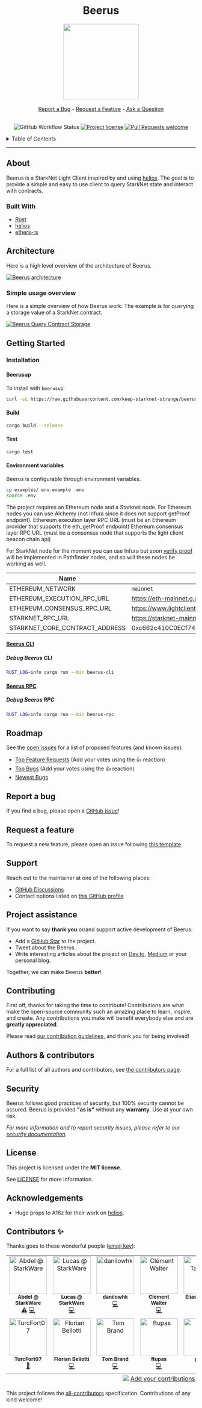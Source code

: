 <div align="center">
  <h1>Beerus</h1>
    <img src="docs/images/beerus.png" height="200">
  <br />
  <br />
  <a href="https://github.com/starknet-exploration/beerus/issues/new?assignees=&labels=bug&template=01_BUG_REPORT.md&title=bug%3A+">Report a Bug</a>
  -
  <a href="https://github.com/starknet-exploration/beerus/issues/new?assignees=&labels=enhancement&template=02_FEATURE_REQUEST.md&title=feat%3A+">Request a Feature</a>
  -
  <a href="https://github.com/starknet-exploration/beerus/discussions">Ask a Question</a>
</div>

<div align="center">
<br />

![GitHub Workflow Status](https://img.shields.io/github/workflow/status/starknet-exploration/beerus/test?style=flat-square&logo=github)
[![Project license](https://img.shields.io/github/license/starknet-exploration/beerus.svg?style=flat-square)](LICENSE)
[![Pull Requests welcome](https://img.shields.io/badge/PRs-welcome-ff69b4.svg?style=flat-square)](https://github.com/starknet-exploration/beerus/issues?q=is%3Aissue+is%3Aopen+label%3A%22help+wanted%22)

</div>

<details>
<summary>Table of Contents</summary>

- [Report a Bug](#report-a-bug)
- [Request a Feature](#request-a-feature)
- [About](#about)
  - [Built With](#built-with)
- [Architecture](#architecture)
  - [Simple usage overview](#simple-usage-overview)
- [Getting Started](#getting-started)
  - [Installation](#installation)
    - [Beerusup](#beerusup)
    - [Build](#build)
    - [Test](#test)
    - [Environment variables](#environment-variables)
    - [Beerus CLI](#beerus-cli)
      - [Debug Beerus CLI](#debug-beerus-cli)
    - [Beerus RPC](#beerus-rpc)
      - [Debug Beerus RPC](#debug-beerus-rpc)
- [Roadmap](#roadmap)
- [Report a bug](#report-a-bug-1)
- [Request a feature](#request-a-feature-1)
- [Support](#support)
- [Project assistance](#project-assistance)
- [Contributing](#contributing)
- [Authors \& contributors](#authors--contributors)
- [Security](#security)
- [License](#license)
- [Acknowledgements](#acknowledgements)
- [Contributors ✨](#contributors-)

</details>

---

## About

Beerus is a StarkNet Light Client inspired by and using
[helios](https://github.com/a16z/helios/). The goal is to provide a simple and
easy to use client to query StarkNet state and interact with contracts.

### Built With

- [Rust](https://www.rust-lang.org/)
- [helios](https://github.com/a16z/helios)
- [ethers-rs](https://github.com/gakonst/ethers-rs)

## Architecture

Here is a high level overview of the architecture of Beerus.

[![Beerus architecture](docs/images/beerus-architecture-v1.0.png)](docs/images/beerus-architecture-v1.0.png)

### Simple usage overview

Here is a simple overview of how Beerus work. The example is for querying a
storage value of a StarkNet contract.

[![Beerus Query Contract Storage](docs/images/query-contract-storage.png)](docs/images/query-contract-storage.png)

## Getting Started

### Installation

#### Beerusup

To install with `beerusup`:

```bash
curl -sL https://raw.githubusercontent.com/keep-starknet-strange/beerus/main/beerusup | sh
```

#### Build

```bash
cargo build --release
```

#### Test

```bash
cargo test
```

#### Environment variables

Beerus is configurable through environment variables.

```bash
cp examples/.env.example .env
source .env
```

The project requires an Ethereum node and a Starknet node. For Ethereum nodes
you can use Alchemy (not Infura since it does not support getProof endpoint).
Ethereum execution layer RPC URL (must be an Ethereum provider that supports
the eth_getProof endpoint)
Ethereum consensus layer RPC URL (must be a consensus node that supports the
light client beacon chain api)

For StarkNet node for the moment you can use Infura but soon
[verify proof](<[#62](https://github.com/keep-starknet-strange/beerus/issues/62)>)
will be implemented in Pathfinder nodes, and so will these nodes be working as
well.

| Name | Mainnet | Goerli |
| -------------  | ------------- | ------------- |
| ETHEREUM_NETWORK | `mainnet` | `goerli(default)` |
| ETHEREUM_EXECUTION_RPC_URL | <https://eth-mainnet.g.alchemy.com/v2/XXXXX> | <https://eth-goerli.g.alchemy.com/v2/XXXXX> |
| ETHEREUM_CONSENSUS_RPC_URL | <https://www.lightclientdata.org> | <http://testing.prater.beacon-api.nimbus.team> |
| STARKNET_RPC_URL  | <https://starknet-mainnet.infura.io/v3/XXXXX> | <https://starknet-goerli.infura.io/v3/XXXXX>
| STARKNET_CORE_CONTRACT_ADDRESS | 0xc662c410C0ECf747543f5bA90660f6ABeBD9C8c4 | 0xde29d060D45901Fb19ED6C6e959EB22d8626708e |


#### [Beerus CLI](https://github.com/keep-starknet-strange/beerus/blob/main/docs/beerus-cli/cli.md)

##### Debug Beerus CLI

```bash
RUST_LOG=info cargo run --bin beerus-cli
```

#### [Beerus RPC](https://github.com/keep-starknet-strange/beerus/blob/main/crates/beerus-rpc/rpc.md)

##### Debug Beerus RPC

```bash
RUST_LOG=info cargo run --bin beerus-rpc
```

## Roadmap

See the [open issues](https://github.com/starknet-exploration/beerus/issues) for
a list of proposed features (and known issues).

- [Top Feature Requests](https://github.com/starknet-exploration/beerus/issues?q=label%3Aenhancement+is%3Aopen+sort%3Areactions-%2B1-desc)
  (Add your votes using the 👍 reaction)
- [Top Bugs](https://github.com/starknet-exploration/beerus/issues?q=is%3Aissue+is%3Aopen+label%3Abug+sort%3Areactions-%2B1-desc)
  (Add your votes using the 👍 reaction)
- [Newest Bugs](https://github.com/starknet-exploration/beerus/issues?q=is%3Aopen+is%3Aissue+label%3Abug)

## Report a bug

If you find a bug, please open a
[GitHub issue](https://github.com/starknet-exploration/beerus/issues/new?assignees=&labels=bug&template=01_BUG_REPORT.md&title=bug%3A+)!

## Request a feature

To request a new feature, please open an issue following
[this template](https://github.com/starknet-exploration/beerus/issues/new?assignees=&labels=enhancement&template=02_FEATURE_REQUEST.md&title=feat%3A+).

## Support

Reach out to the maintainer at one of the following places:

- [GitHub Discussions](https://github.com/starknet-exploration/beerus/discussions)
- Contact options listed on
  [this GitHub profile](https://github.com/starknet-exploration)

## Project assistance

If you want to say **thank you** or/and support active development of Beerus:

- Add a [GitHub Star](https://github.com/starknet-exploration/beerus) to the
  project.
- Tweet about the Beerus.
- Write interesting articles about the project on [Dev.to](https://dev.to/),
  [Medium](https://medium.com/) or your personal blog.

Together, we can make Beerus **better**!

## Contributing

First off, thanks for taking the time to contribute! Contributions are what make
the open-source community such an amazing place to learn, inspire, and create.
Any contributions you make will benefit everybody else and are **greatly
appreciated**.

Please read [our contribution guidelines](docs/CONTRIBUTING.md), and thank you
for being involved!

## Authors & contributors

For a full list of all authors and contributors, see
[the contributors page](https://github.com/starknet-exploration/beerus/contributors).

## Security

Beerus follows good practices of security, but 100% security cannot be assured.
Beerus is provided **"as is"** without any **warranty**. Use at your own risk.

_For more information and to report security issues, please refer to our
[security documentation](docs/SECURITY.md)._

## License

This project is licensed under the **MIT license**.

See [LICENSE](LICENSE) for more information.

## Acknowledgements

- Huge props to A16z for their work on
  [helios](https://github.com/a16z/helios/).

## Contributors ✨

Thanks goes to these wonderful people
([emoji key](https://allcontributors.org/docs/en/emoji-key)):

<!-- ALL-CONTRIBUTORS-LIST:START - Do not remove or modify this section -->
<!-- prettier-ignore-start -->
<!-- markdownlint-disable -->
<table>
  <tbody>
    <tr>
      <td align="center" valign="top" width="14.28%"><a href="https://github.com/abdelhamidbakhta"><img src="https://avatars.githubusercontent.com/u/45264458?v=4?s=100" width="100px;" alt="Abdel @ StarkWare"/><br /><sub><b>Abdel @ StarkWare</b></sub></a><br /><a href="https://github.com/keep-starknet-strange/beerus/commits?author=abdelhamidbakhta" title="Tests">⚠️</a> <a href="https://github.com/keep-starknet-strange/beerus/commits?author=abdelhamidbakhta" title="Code">💻</a></td>
      <td align="center" valign="top" width="14.28%"><a href="https://github.com/LucasLvy"><img src="https://avatars.githubusercontent.com/u/70894690?v=4?s=100" width="100px;" alt="Lucas @ StarkWare"/><br /><sub><b>Lucas @ StarkWare</b></sub></a><br /><a href="https://github.com/keep-starknet-strange/beerus/commits?author=LucasLvy" title="Code">💻</a></td>
      <td align="center" valign="top" width="14.28%"><a href="https://github.com/danilowhk"><img src="https://avatars.githubusercontent.com/u/12735159?v=4?s=100" width="100px;" alt="danilowhk"/><br /><sub><b>danilowhk</b></sub></a><br /><a href="https://github.com/keep-starknet-strange/beerus/commits?author=danilowhk" title="Code">💻</a></td>
      <td align="center" valign="top" width="14.28%"><a href="https://www.linkedin.com/in/clementwalter"><img src="https://avatars.githubusercontent.com/u/18620296?v=4?s=100" width="100px;" alt="Clément Walter"/><br /><sub><b>Clément Walter</b></sub></a><br /><a href="https://github.com/keep-starknet-strange/beerus/commits?author=ClementWalter" title="Code">💻</a></td>
      <td align="center" valign="top" width="14.28%"><a href="https://github.com/Eikix"><img src="https://avatars.githubusercontent.com/u/66871571?v=4?s=100" width="100px;" alt="Elias Tazartes"/><br /><sub><b>Elias Tazartes</b></sub></a><br /><a href="https://github.com/keep-starknet-strange/beerus/commits?author=Eikix" title="Code">💻</a></td>
      <td align="center" valign="top" width="14.28%"><a href="https://github.com/drspacemn"><img src="https://avatars.githubusercontent.com/u/16685321?v=4?s=100" width="100px;" alt="drspacemn"/><br /><sub><b>drspacemn</b></sub></a><br /><a href="https://github.com/keep-starknet-strange/beerus/commits?author=drspacemn" title="Code">💻</a></td>
      <td align="center" valign="top" width="14.28%"><a href="https://github.com/msaug"><img src="https://avatars.githubusercontent.com/u/60658558?v=4?s=100" width="100px;" alt="Mathieu"/><br /><sub><b>Mathieu</b></sub></a><br /><a href="https://github.com/keep-starknet-strange/beerus/commits?author=msaug" title="Code">💻</a></td>
    </tr>
    <tr>
      <td align="center" valign="top" width="14.28%"><a href="https://github.com/hurrikaanig"><img src="https://avatars.githubusercontent.com/u/37303126?v=4?s=100" width="100px;" alt="TurcFort07"/><br /><sub><b>TurcFort07</b></sub></a><br /><a href="https://github.com/keep-starknet-strange/beerus/commits?author=hurrikaanig" title="Documentation">📖</a></td>
      <td align="center" valign="top" width="14.28%"><a href="https://github.com/florian-bellotti"><img src="https://avatars.githubusercontent.com/u/7861901?v=4?s=100" width="100px;" alt="Florian Bellotti"/><br /><sub><b>Florian Bellotti</b></sub></a><br /><a href="https://github.com/keep-starknet-strange/beerus/commits?author=florian-bellotti" title="Code">💻</a></td>
      <td align="center" valign="top" width="14.28%"><a href="https://github.com/bbrandtom"><img src="https://avatars.githubusercontent.com/u/45038918?v=4?s=100" width="100px;" alt="Tom Brand"/><br /><sub><b>Tom Brand</b></sub></a><br /><a href="https://github.com/keep-starknet-strange/beerus/commits?author=bbrandtom" title="Code">💻</a></td>
      <td align="center" valign="top" width="14.28%"><a href="https://github.com/ftupas"><img src="https://avatars.githubusercontent.com/u/35031356?v=4?s=100" width="100px;" alt="ftupas"/><br /><sub><b>ftupas</b></sub></a><br /><a href="https://github.com/keep-starknet-strange/beerus/commits?author=ftupas" title="Code">💻</a></td>
      <td align="center" valign="top" width="14.28%"><a href="https://github.com/pscott"><img src="https://avatars.githubusercontent.com/u/30843220?v=4?s=100" width="100px;" alt="pscott"/><br /><sub><b>pscott</b></sub></a><br /><a href="https://github.com/keep-starknet-strange/beerus/commits?author=pscott" title="Code">💻</a></td>
    </tr>
  </tbody>
  <tfoot>
    <tr>
      <td align="center" size="13px" colspan="7">
        <img src="https://raw.githubusercontent.com/all-contributors/all-contributors-cli/1b8533af435da9854653492b1327a23a4dbd0a10/assets/logo-small.svg">
          <a href="https://all-contributors.js.org/docs/en/bot/usage">Add your contributions</a>
        </img>
      </td>
    </tr>
  </tfoot>
</table>

<!-- markdownlint-restore -->
<!-- prettier-ignore-end -->

<!-- ALL-CONTRIBUTORS-LIST:END -->

This project follows the
[all-contributors](https://github.com/all-contributors/all-contributors)
specification. Contributions of any kind welcome!
